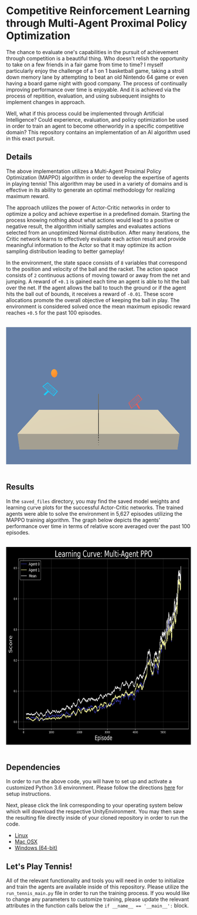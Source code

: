 # Competitive Reinforcement Learning through Multi-Agent Proximal Policy Optimization

The chance to evaluate one's capabilities in the pursuit of achievement through competition is a beautiful thing.  Who doesn't relish the opportunity to take on a few friends in a fair game from time to time?  I myself particularly enjoy the challenge of a 1 on 1 basketball game, taking a stroll down memory lane by attempting to beat an old Nintendo 64 game or even having a board game night with good company.  The process of continually improving performance over time is enjoyable.  And it is achieved via the process of repitition, evaluation, and using subsequent insights to implement changes in approach.

Well, what if this process could be implemented through Artificial Intelligence?  Could experience, evaluation, and policy optimization be used in order to train an agent to become otherworldy in a specific competitive domain?  This repository contains an implementation of an AI algorithm used in this exact pursuit.

## Details

The above implementation utilizes a Multi-Agent Proximal Policy Optimization (MAPPO) algorithm in order to develop the expertise of agents in playing tennis!  This algorithm may be used in a variety of domains and is effective in its ability to generate an optimal methodology for realizing maximum reward.

The approach utilizes the power of Actor-Critic networks in order to optimize a policy and achieve expertise in a predefined domain.  Starting the process knowing nothing about what actions would lead to a positive or negative result, the algorithm initially samples and evaluates actions selected from an unoptimized Normal distribution.  After many iterations, the Critic network learns to effectively evaluate each action result and provide meaningful information to the Actor so that it may optimize its action sampling distribution leading to better gameplay!

In the environment, the state space consists of `8` variables that correspond to the position and velocity of the ball and the racket.  The action space consists of `2` continuous actions of moving toward or away from the net and jumping.  A reward of `+0.1` is gained each time an agent is able to hit the ball over the net.  If the agent allows the ball to touch the ground or if the agent hits the ball out of bounds, it receives a reward of `-0.01`.  These score allocations promote the overall objective of keeping the ball in play.  The environment is considered solved once the mean maximum episodic reward reaches `+0.5` for the past 100 episodes.

<br />

<div align="center">
  <img width="700" height="373" src="saved_files/play_tennis.png">
</div>

<br />

## Results
In the `saved_files` directory, you may find the saved model weights and learning curve plots for the successful Actor-Critic networks.  The trained agents were able to solve the environment in 5,627 episodes utilizing the MAPPO training algorithm.  The graph below depicts the agents' performance over time in terms of relative score averaged over the past 100 episodes.

<br />

<div align="center">
  <img width="700" height="538" img src="saved_files/scores_5627.png">
</div>

<br />

## Dependencies
In order to run the above code, you will have to set up and activate a customized Python 3.6 environment.  Please follow the directions [here](https://github.com/udacity/deep-reinforcement-learning#dependencies) for setup instructions.

Next, please click the link corresponding to your operating system below which will download the respective UnityEnvironment.  You may then save the resulting file directly inside of your cloned repository in order to run the code.
* [Linux](https://s3-us-west-1.amazonaws.com/udacity-drlnd/P3/Tennis/Tennis_Linux.zip)
* [Mac OSX](https://s3-us-west-1.amazonaws.com/udacity-drlnd/P3/Tennis/Tennis.app.zip)
* [Windows (64-bit)](https://s3-us-west-1.amazonaws.com/udacity-drlnd/P3/Tennis/Tennis_Windows_x86_64.zip)

## Let's Play Tennis!
All of the relevant functionality and tools you will need in order to initialize and train the agents are available inside of this repository.  Please utilize the `run_tennis_main.py` file in order to run the training process.  If you would like to change any parameters to customize training, please update the relevant attributes in the function calls below the `if __name__ == '__main__':` block.
